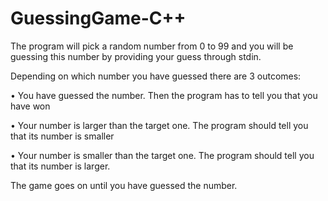 # GuessingGame-C++

The program will pick a random number from 0 to 99 and you will be guessing this number by providing your guess through stdin.


Depending on which number you have guessed there are 3 outcomes:


• You have guessed the number. Then the program has to tell you that you have won

• Your number is larger than the target one. The program should tell you that its number is
smaller

• Your number is smaller than the target one. The program should tell you that its number is
larger.


The game goes on until you have guessed the number.
